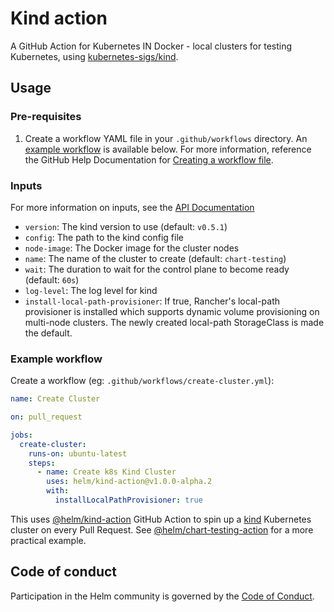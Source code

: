 # Kind action

A GitHub Action for Kubernetes IN Docker - local clusters for testing Kubernetes, using [kubernetes-sigs/kind](https://kind.sigs.k8s.io/).

## Usage

### Pre-requisites

1. Create a workflow YAML file in your `.github/workflows` directory. An [example workflow](#example-workflow) is available below. For more information, reference the GitHub Help Documentation for [Creating a workflow file](https://help.github.com/en/articles/configuring-a-workflow#creating-a-workflow-file).

### Inputs

For more information on inputs, see the [API Documentation](https://developer.github.com/v3/repos/releases/#input)

- `version`: The kind version to use (default: `v0.5.1`)
- `config`: The path to the kind config file
- `node-image`: The Docker image for the cluster nodes
- `name`: The name of the cluster to create (default: `chart-testing`)
- `wait`: The duration to wait for the control plane to become ready (default: `60s`)
- `log-level`: The log level for kind
- `install-local-path-provisioner`: If true, Rancher's local-path provisioner
  is installed which supports dynamic volume provisioning on multi-node
  clusters. The newly created local-path StorageClass is made the default.

### Example workflow

Create a workflow (eg: `.github/workflows/create-cluster.yml`):

```yaml
name: Create Cluster

on: pull_request

jobs:
  create-cluster:
    runs-on: ubuntu-latest
    steps:
      - name: Create k8s Kind Cluster
        uses: helm/kind-action@v1.0.0-alpha.2
        with:
          installLocalPathProvisioner: true
```

This uses [@helm/kind-action](https://www.github.com/helm/kind-action) GitHub Action to spin up a [kind](https://kind.sigs.k8s.io/) Kubernetes cluster on every Pull Request. See [@helm/chart-testing-action](https://www.github.com/helm/chart-testing-action) for a more practical example.

## Code of conduct

Participation in the Helm community is governed by the [Code of Conduct](CODE_OF_CONDUCT.md).

